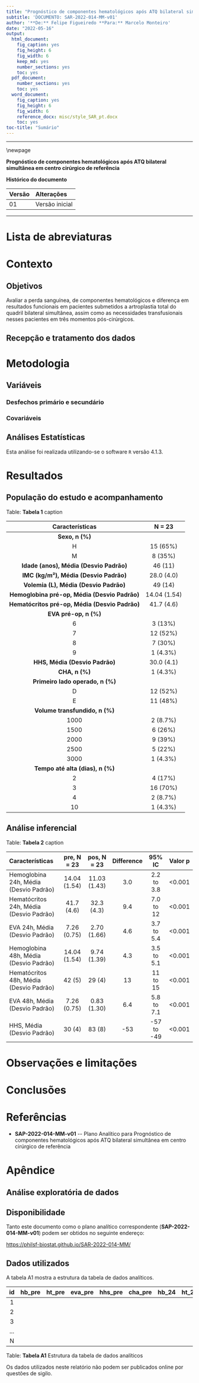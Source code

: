 ```yaml
---
title: "Prognóstico de componentes hematológicos após ATQ bilateral simultânea em centro cirúrgico de referência"
subtitle: 'DOCUMENTO: SAR-2022-014-MM-v01'
author: '**De:** Felipe Figueiredo **Para:** Marcelo Monteiro'
date: "2022-05-16"
output:
  html_document:
    fig_caption: yes
    fig_height: 6
    fig_width: 6
    keep_md: yes
    number_sections: yes
    toc: yes
  pdf_document:
    number_sections: yes
    toc: yes
  word_document:
    fig_caption: yes
    fig_height: 6
    fig_width: 6
    reference_docx: misc/style_SAR_pt.docx
    toc: yes
toc-title: "Sumário"
---
```




---

\newpage

**Prognóstico de componentes hematológicos após ATQ bilateral simultânea em centro cirúrgico de referência**

**Histórico do documento**


|Versão |Alterações     |
|:------|:--------------|
|01     |Versão inicial |



---

# Lista de abreviaturas

# Contexto

## Objetivos

Avaliar a perda sanguínea, de componentes hematológicos e diferença em resultados funcionais em pacientes submetidos a artroplastia total do quadril bilateral simultânea, assim como as necessidades transfusionais nesses pacientes em três momentos pós-cirúrgicos.

## Recepção e tratamento dos dados

# Metodologia

## Variáveis

### Desfechos primário e secundário

### Covariáveis

## Análises Estatísticas

Esta análise foi realizada utilizando-se o software `R` versão 4.1.3.

# Resultados

## População do estudo e acompanhamento


Table: **Tabela 1** caption

|              **Características**               |  **N = 23**  |
|:----------------------------------------------:|:------------:|
|                __Sexo, n (%)__                 |              |
|                       H                        |   15 (65%)   |
|                       M                        |   8 (35%)    |
|    __Idade (anos), Média (Desvio Padrão)__     |   46 (11)    |
|     __IMC (kg/m²), Média (Desvio Padrão)__     |  28.0 (4.0)  |
|     __Volemia (L), Média (Desvio Padrão)__     |   49 (14)    |
| __Hemoglobina pré-op, Média (Desvio Padrão)__  | 14.04 (1.54) |
| __Hematócritos pré-op, Média (Desvio Padrão)__ |  41.7 (4.6)  |
|             __EVA pré-op, n (%)__              |              |
|                       6                        |   3 (13%)    |
|                       7                        |   12 (52%)   |
|                       8                        |   7 (30%)    |
|                       9                        |   1 (4.3%)   |
|         __HHS, Média (Desvio Padrão)__         |  30.0 (4.1)  |
|                 __CHA, n (%)__                 |   1 (4.3%)   |
|        __Primeiro lado operado, n (%)__        |              |
|                       D                        |   12 (52%)   |
|                       E                        |   11 (48%)   |
|         __Volume transfundido, n (%)__         |              |
|                      1000                      |   2 (8.7%)   |
|                      1500                      |   6 (26%)    |
|                      2000                      |   9 (39%)    |
|                      2500                      |   5 (22%)    |
|                      3000                      |   1 (4.3%)   |
|        __Tempo até alta (dias), n (%)__        |              |
|                       2                        |   4 (17%)    |
|                       3                        |   16 (70%)   |
|                       4                        |   2 (8.7%)   |
|                       10                       |   1 (4.3%)   |



## Análise inferencial


Table: **Tabela 2** caption

|**Características**                     | **pre**, N = 23 | **pos**, N = 23 | **Difference** | **95% IC** | **Valor p** |
|:---------------------------------------|:---------------:|:---------------:|:--------------:|:----------:|:-----------:|
|Hemoglobina 24h, Média (Desvio Padrão)  |  14.04 (1.54)   |  11.03 (1.43)   |      3.0       | 2.2 to 3.8 |   <0.001    |
|Hematócritos 24h, Média (Desvio Padrão) |   41.7 (4.6)    |   32.3 (4.3)    |      9.4       | 7.0 to 12  |   <0.001    |
|EVA 24h, Média (Desvio Padrão)          |   7.26 (0.75)   |   2.70 (1.66)   |      4.6       | 3.7 to 5.4 |   <0.001    |
|Hemoglobina 48h, Média (Desvio Padrão)  |  14.04 (1.54)   |   9.74 (1.39)   |      4.3       | 3.5 to 5.1 |   <0.001    |
|Hematócritos 48h, Média (Desvio Padrão) |     42 (5)      |     29 (4)      |       13       |  11 to 15  |   <0.001    |
|EVA 48h, Média (Desvio Padrão)          |   7.26 (0.75)   |   0.83 (1.30)   |      6.4       | 5.8 to 7.1 |   <0.001    |
|HHS, Média (Desvio Padrão)              |     30 (4)      |     83 (8)      |      -53       | -57 to -49 |   <0.001    |

# Observações e limitações

# Conclusões

# Referências

- **SAP-2022-014-MM-v01** -- Plano Analítico para Prognóstico de componentes hematológicos após ATQ bilateral simultânea em centro cirúrgico de referência

# Apêndice

## Análise exploratória de dados



## Disponibilidade

Tanto este documento como o plano analítico correspondente (**SAP-2022-014-MM-v01**) podem ser obtidos no seguinte endereço:

<!-- Este documento pode ser obtido no seguinte endereço: -->

<https://philsf-biostat.github.io/SAR-2022-014-MM/>

<!-- O cliente solicitou que esta análise seja mantida confidencial. -->
<!-- Tanto este documento como o plano analítico correspondente (**SAP-2022-014-MM-v01**) portanto não foram publicados online e apenas o título e o ano da análise foram incluídas no portfólio do consultor. -->
<!-- O portfólio pode ser visto em: -->

<!-- <https://philsf-biostat.github.io/> -->

## Dados utilizados

A tabela A1 mostra a estrutura  da tabela de dados analíticos.


| id  | hb_pre | ht_pre | eva_pre | hhs_pre | cha_pre | hb_24 | ht_24 | cha_24 | vol_24 | eva_24 | perda_hb_24 | perda_sang_24 | hb_48 | ht_48 | cha_48 | vol_48 | eva_48 | perda_hb_48 | perda_sang_48 | hhs_6s |
|:---:|:------:|:------:|:-------:|:-------:|:-------:|:-----:|:-----:|:------:|:------:|:------:|:-----------:|:-------------:|:-----:|:-----:|:------:|:------:|:------:|:-----------:|:-------------:|:------:|
|  1  |        |        |         |         |         |       |       |        |        |        |             |               |       |       |        |        |        |             |               |        |
|  2  |        |        |         |         |         |       |       |        |        |        |             |               |       |       |        |        |        |             |               |        |
|  3  |        |        |         |         |         |       |       |        |        |        |             |               |       |       |        |        |        |             |               |        |
| ... |        |        |         |         |         |       |       |        |        |        |             |               |       |       |        |        |        |             |               |        |
|  N  |        |        |         |         |         |       |       |        |        |        |             |               |       |       |        |        |        |             |               |        |

Table: **Tabela A1** Estrutura da tabela de dados analíticos

Os dados utilizados neste relatório não podem ser publicados online por questões de sigilo.
